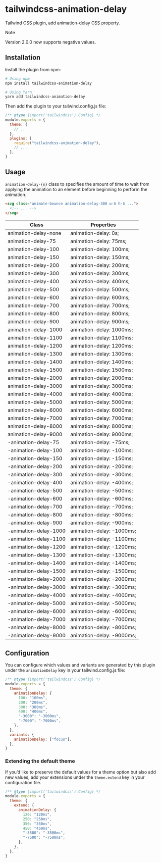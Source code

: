 # tailwindcss-animation-delay

Tailwind CSS plugin, add animation-delay CSS property.

> [!NOTE]
> Version 2.0.0 now supports negative values.

## Installation

Install the plugin from npm:

```sh
# Using npm
npm install tailwindcss-animation-delay

# Using Yarn
yarn add tailwindcss-animation-delay
```

Then add the plugin to your tailwind.config.js file:

```js
/** @type {import('tailwindcss').Config} */
module.exports = {
  theme: {
    // ...
  },
  plugins: [
    require("tailwindcss-animation-delay"),
    // ...
  ],
}
```

## Usage

`animation-delay-{n}` class to specifies the amount of time to wait from applying the animation to an element before beginning to perform the animation.

```html
<svg class="animate-bounce animation-delay-300 w-6 h-6 ...">
  <!-- ... -->
</svg>
```

| Class                | Properties               |
| -------------------- | ------------------------ |
| animation-delay-none | animation-delay: 0s;     |
| animation-delay-75   | animation-delay: 75ms;   |
| animation-delay-100  | animation-delay: 100ms;  |
| animation-delay-150  | animation-delay: 150ms;  |
| animation-delay-200  | animation-delay: 200ms;  |
| animation-delay-300  | animation-delay: 300ms;  |
| animation-delay-400  | animation-delay: 400ms;  |
| animation-delay-500  | animation-delay: 500ms;  |
| animation-delay-600  | animation-delay: 600ms;  |
| animation-delay-700  | animation-delay: 700ms;  |
| animation-delay-800  | animation-delay: 800ms;  |
| animation-delay-900  | animation-delay: 900ms;  |
| animation-delay-1000 | animation-delay: 1000ms; |
| animation-delay-1100 | animation-delay: 1100ms; |
| animation-delay-1200 | animation-delay: 1200ms; |
| animation-delay-1300 | animation-delay: 1300ms; |
| animation-delay-1400 | animation-delay: 1400ms; |
| animation-delay-1500 | animation-delay: 1500ms; |
| animation-delay-2000 | animation-delay: 2000ms; |
| animation-delay-3000 | animation-delay: 3000ms; |
| animation-delay-4000 | animation-delay: 4000ms; |
| animation-delay-5000 | animation-delay: 5000ms; |
| animation-delay-6000 | animation-delay: 6000ms; |
| animation-delay-7000 | animation-delay: 7000ms; |
| animation-delay-8000 | animation-delay: 8000ms; |
| animation-delay-9000 | animation-delay: 9000ms; |
| -animation-delay-75   | animation-delay: -75ms;   |
| -animation-delay-100  | animation-delay: -100ms;  |
| -animation-delay-150  | animation-delay: -150ms;  |
| -animation-delay-200  | animation-delay: -200ms;  |
| -animation-delay-300  | animation-delay: -300ms;  |
| -animation-delay-400  | animation-delay: -400ms;  |
| -animation-delay-500  | animation-delay: -500ms;  |
| -animation-delay-600  | animation-delay: -600ms;  |
| -animation-delay-700  | animation-delay: -700ms;  |
| -animation-delay-800  | animation-delay: -800ms;  |
| -animation-delay-900  | animation-delay: -900ms;  |
| -animation-delay-1000 | animation-delay: -1000ms; |
| -animation-delay-1100 | animation-delay: -1100ms; |
| -animation-delay-1200 | animation-delay: -1200ms; |
| -animation-delay-1300 | animation-delay: -1300ms; |
| -animation-delay-1400 | animation-delay: -1400ms; |
| -animation-delay-1500 | animation-delay: -1500ms; |
| -animation-delay-2000 | animation-delay: -2000ms; |
| -animation-delay-3000 | animation-delay: -3000ms; |
| -animation-delay-4000 | animation-delay: -4000ms; |
| -animation-delay-5000 | animation-delay: -5000ms; |
| -animation-delay-6000 | animation-delay: -6000ms; |
| -animation-delay-7000 | animation-delay: -7000ms; |
| -animation-delay-8000 | animation-delay: -8000ms; |
| -animation-delay-9000 | animation-delay: -9000ms; |

## Configuration

You can configure which values and variants are generated by this plugin under the `animationDelay` key in your tailwind.config.js file:

```js
/** @type {import('tailwindcss').Config} */
module.exports = {
  theme: {
    animationDelay: {
      100: "100ms",
      200: "200ms",
      300: "300ms",
      400: "400ms",
      "-3000": "-3000ms",
      "-7000": "-7000ms",
    },
  },
  variants: {
    animationDelay: ["focus"],
  },
}
```

### Extending the default theme

If you’d like to preserve the default values for a theme option but also add new values, add your extensions under the `theme.extend` key in your configuration file.

```js
/** @type {import('tailwindcss').Config} */
module.exports = {
  theme: {
    extend: {
      animationDelay: {
        120: "120ms",
        250: "250ms",
        350: "350ms",
        450: "450ms",
        "-3500": "-3500ms",
        "-7500": "-7500ms",
      },
    },
  },
}
```
